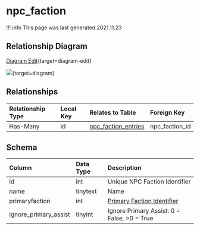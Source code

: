 # npc_faction

!!! info
	This page was last generated 2021.11.23

## Relationship Diagram

[Diagram Edit](https://mermaid.live/edit#eyJjb2RlIjoiZXJEaWFncmFtXG4gICAgbnBjX2ZhY3Rpb24ge1xuICAgICAgICBpbnQgaWRcbiAgICAgICAgaW50IGlkXG4gICAgfVxuICAgIG5wY19mYWN0aW9uX2VudHJpZXMge1xuICAgICAgICBpbnR1bnNpZ25lZCBucGNfZmFjdGlvbl9pZFxuICAgIH1cbiAgICBucGNfZmFjdGlvbiB8fC0tb3sgbnBjX2ZhY3Rpb25fZW50cmllcyA6IEhhcy1NYW55XG5cbiIsIm1lcm1haWQiOnsidGhlbWUiOiJkZWZhdWx0In0sInVwZGF0ZUVkaXRvciI6dHJ1ZSwiYXV0b1N5bmMiOnRydWUsInVwZGF0ZURpYWdyYW0iOnRydWV9){target=diagram-edit}

[![](https://mermaid.ink/img/eyJjb2RlIjoiZXJEaWFncmFtXG4gICAgbnBjX2ZhY3Rpb24ge1xuICAgICAgICBpbnQgaWRcbiAgICAgICAgaW50IGlkXG4gICAgfVxuICAgIG5wY19mYWN0aW9uX2VudHJpZXMge1xuICAgICAgICBpbnR1bnNpZ25lZCBucGNfZmFjdGlvbl9pZFxuICAgIH1cbiAgICBucGNfZmFjdGlvbiB8fC0tb3sgbnBjX2ZhY3Rpb25fZW50cmllcyA6IEhhcy1NYW55XG5cbiIsIm1lcm1haWQiOnsidGhlbWUiOiJkZWZhdWx0In0sInVwZGF0ZUVkaXRvciI6dHJ1ZSwiYXV0b1N5bmMiOnRydWUsInVwZGF0ZURpYWdyYW0iOnRydWV9)](https://mermaid.ink/img/eyJjb2RlIjoiZXJEaWFncmFtXG4gICAgbnBjX2ZhY3Rpb24ge1xuICAgICAgICBpbnQgaWRcbiAgICAgICAgaW50IGlkXG4gICAgfVxuICAgIG5wY19mYWN0aW9uX2VudHJpZXMge1xuICAgICAgICBpbnR1bnNpZ25lZCBucGNfZmFjdGlvbl9pZFxuICAgIH1cbiAgICBucGNfZmFjdGlvbiB8fC0tb3sgbnBjX2ZhY3Rpb25fZW50cmllcyA6IEhhcy1NYW55XG5cbiIsIm1lcm1haWQiOnsidGhlbWUiOiJkZWZhdWx0In0sInVwZGF0ZUVkaXRvciI6dHJ1ZSwiYXV0b1N5bmMiOnRydWUsInVwZGF0ZURpYWdyYW0iOnRydWV9){target=diagram}

## Relationships

| Relationship Type | Local Key | Relates to Table | Foreign Key |
| :--- | :--- | :--- | :--- |
| Has-Many | id | [npc_faction_entries](../../schema/npcs/npc_faction_entries.md) | npc_faction_id |


## Schema

| Column | Data Type | Description |
| :--- | :--- | :--- |
| id | int | Unique NPC Faction Identifier |
| name | tinytext | Name |
| primaryfaction | int | [Primary Faction Identifier](../../schema/factions/faction_list.md) |
| ignore_primary_assist | tinyint | Ignore Primary Assist: 0 = False, &gt;0 = True |

